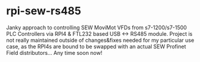 # rpi-sew-rs485

Janky approach to controlling SEW MoviMot VFDs from s7-1200/s7-1500 PLC Controllers via RPI4 & FTL232 based USB <-> RS485 module.
Project is not really maintained outside of changes&fixes needed for my particular use case, as the RPI4s are bound to be swapped with an actual SEW Profinet Field distributors... Any time soon now!
